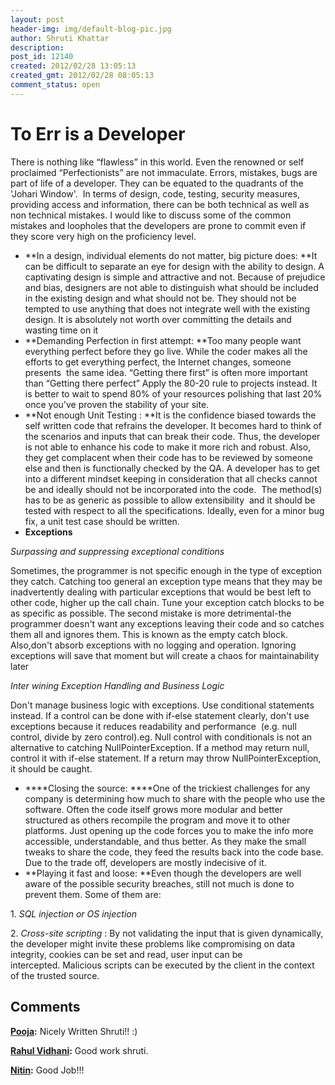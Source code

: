 ```yaml
---
layout: post
header-img: img/default-blog-pic.jpg
author: Shruti Khattar
description: 
post_id: 12140
created: 2012/02/28 13:05:13
created_gmt: 2012/02/28 08:05:13
comment_status: open
---
```


# To Err is a Developer

There is nothing like “flawless” in this world. Even the renowned or self proclaimed “Perfectionists” are not immaculate. Errors, mistakes, bugs are part of life of a developer. They can be equated to the quadrants of the 'Johari Window'.  In terms of design, code, testing, security measures, providing access and information, there can be both technical as well as non technical mistakes. I would like to discuss some of the common mistakes and loopholes that the developers are prone to commit even if they score very high on the proficiency level.

  * **In a design, individual elements do not matter, big picture does: **It can be difficult to separate an eye for design with the ability to design. A captivating design is simple and attractive and not. Because of prejudice and bias, designers are not able to distinguish what should be included in the existing design and what should not be. They should not be tempted to use anything that does not integrate well with the existing design. It is absolutely not worth over committing the details and wasting time on it
  * **Demanding Perfection in first attempt: **Too many people want everything perfect before they go live. While the coder makes all the efforts to get everything perfect, the Internet changes, someone presents  the same idea. “Getting there first” is often more important than “Getting there perfect” Apply the 80-20 rule to projects instead. It is better to wait to spend 80% of your resources polishing that last 20% once you've proven the stability of your site.
  * **Not enough Unit Testing : **It is the confidence biased towards the self written code that refrains the developer. It becomes hard to think of the scenarios and inputs that can break their code. Thus, the developer is not able to enhance his code to make it more rich and robust. Also, they get complacent when their code has to be reviewed by someone else and then is functionally checked by the QA. A developer has to get into a different mindset keeping in consideration that all checks cannot be and ideally should not be incorporated into the code.  The method(s) has to be as generic as possible to allow extensibility  and it should be tested with respect to all the specifications. Ideally, even for a minor bug fix, a unit test case should be written.
  * **Exceptions**

_Surpassing and suppressing exceptional conditions_

Sometimes, the programmer is not specific enough in the type of exception they catch. Catching too general an exception type means that they may be inadvertently dealing with particular exceptions that would be best left to other code, higher up the call chain. Tune your exception catch blocks to be as specific as possible. The second mistake is more detrimental-the programmer doesn't want any exceptions leaving their code and so catches them all and ignores them. This is known as the empty catch block. Also,don't absorb exceptions with no logging and operation. Ignoring exceptions will save that moment but will create a chaos for maintainability later

_Inter wining Exception Handling and Business Logic_

Don't manage business logic with exceptions. Use conditional statements instead. If a control can be done with if-else statement clearly, don't use exceptions because it reduces readability and performance  (e.g. null control, divide by zero control).eg. Null control with conditionals is not an alternative to catching NullPointerException. If a method may return null, control it with if-else statement. If a return may throw NullPointerException, it should be caught.

  * ****Closing the source: ****One of the trickiest challenges for any company is determining how much to share with the people who use the software. Often the code itself grows more modular and better structured as others recompile the program and move it to other platforms. Just opening up the code forces you to make the info more accessible, understandable, and thus better. As they make the small tweaks to share the code, they feed the results back into the code base. Due to the trade off, developers are mostly indecisive of it.
  * **Playing it fast and loose: **Even though the developers are well aware of the possible security breaches, still not much is done to prevent them. Some of them are:

1. _SQL injection or OS injection_

2. _Cross-site scripting_ : By not validating the input that is given dynamically, the developer might invite these problems like compromising on data integrity, cookies can be set and read, user input can be intercepted. Malicious scripts can be executed by the client in the context of the trusted source.

## Comments

**[Pooja](#7808 "2012-02-28 14:43:42"):** Nicely Written Shruti!! :)

**[Rahul Vidhani](#7809 "2012-02-28 15:52:10"):** Good work shruti.

**[Nitin](#7812 "2012-02-29 05:49:45"):** Good Job!!!

